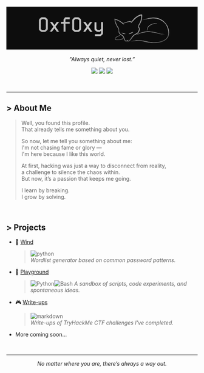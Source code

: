 ![0xf0xy](src/Banner.png)

<p align="center"><em>"Always quiet, never lost.”</em></p>

<p align="center">
  <img src="https://img.shields.io/badge/Offensive-Security-E4080A?style=for-the-badge&logo=kali-linux&logoColor=white" />
  <img src="https://img.shields.io/badge/Linux-User-black?style=for-the-badge&logo=linux&logoColor=white" />
  <img src="https://img.shields.io/badge/Python-Dev-3776AB?style=for-the-badge&logo=python&logoColor=white" />
</p>

<br>

---
## > About Me
> Well, you found this profile.  
> That already tells me something about you.  
>
> So now, let me tell you something about me:  
> I'm not chasing fame or glory —  
> I'm here because I like this world.  
> 
> At first, hacking was just a way to disconnect from reality,  
> a challenge to silence the chaos within.  
> But now, it’s a passion that keeps me going.  
>
> I learn by breaking.  
> I grow by solving.  

<br>

## > Projects
- 🍃 [Wind](https://github.com/0xf0xy/Wind)  
  > ![python](https://img.shields.io/badge/  -Python-3776AB?style=flat&logo=python)  
  > *Wordlist generator based on common password patterns.*

<!-- - 🦑 [Kraken](https://github.com/0xf0xy/Kraken)  
  > *An experimental exploit for KRACK (Key Reinstallation Attack) on WPA2.* -->
  
- 🛝 [Playground](https://github.com/0xf0xy/Playground)
  > ![Python]()![Bash]()
  > *A sandbox of scripts, code experiments, and spontaneous ideas.*   

- 🎮 [Write-ups](https://github.com/0xf0xy/write-ups)  
  > ![markdown](https://img.shields.io/badge/Markdown-000000?style=flat&logo=markdown)    
  > *Write-ups of TryHackMe CTF challenges I've completed.*

<!-- - 🌹 [Poems](https://github.com/0xf0xy/Poems)  
  > ![markdown](https://img.shields.io/badge/Markdown-000000?style=flat&logo=markdown)  
  > *Poetry from my mind — echoes from the quiet moments.* -->

- More coming soon...

<br>

---
<p align="center"><em>No matter where you are, there’s always a way out.</em></p>
